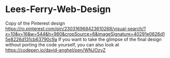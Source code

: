 # Lees-Ferry-Web-Design
Copy of the Pinterest design https://ro.pinterest.com/pin/230316968423610268/visual-search/?x=10&y=16&w=544&h=980&cropSource=6&imageSignature=40291e0626d15e8226d131cb63790c9a
If you want to take the glimpse of the final design without porting the code yourself, you can also look at https://codepen.io/david-anghel/pen/WNJOzyZ
